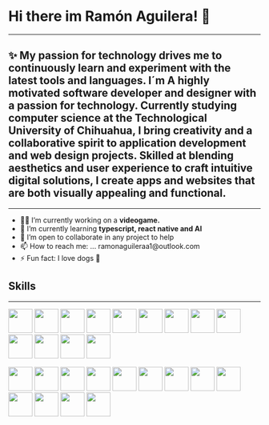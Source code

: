 ### <h1>Hi there im Ramón Aguilera! 👋</h1>
<hr/>
<h2> ✨ My passion for technology drives me to continuously learn and experiment with the latest tools and languages. I´m A highly motivated software developer and designer with a passion for technology. Currently studying computer science at the Technological University of Chihuahua, I bring creativity and a collaborative spirit to application development and web design projects. Skilled at blending aesthetics and user experience to craft intuitive digital solutions, I create apps and websites that are both visually appealing and functional.</h2>
<hr/>
<ul>
  <li>👨‍💻 I’m currently working on a <b> videogame.</b> </li>
  <li>🧠 I’m currently learning <b>typescript, react native and AI</b> </li>
  <li>👯 I’m open to collaborate in any project to help </li>
  <li>📫 How to reach me: ... ramonaguileraa1@outlook.com </li>
  <li>⚡ Fun fact: I love dogs 🐶 </li>
</ul>
<h2>Skills</h2>
<hr/>
<img src="https://www.svgrepo.com/show/373669/html.svg" width= "48px">
<img src="https://www.svgrepo.com/show/452185/css-3.svg" width= "48px"">
<img src="https://www.svgrepo.com/show/349419/javascript.svg" width= "48px"">
<img src="https://www.svgrepo.com/show/303251/mysql-logo.svg" width= "48px"">
<img src="https://www.svgrepo.com/show/374118/tailwind.svg" width= "48px"">
<img src="https://www.svgrepo.com/show/473818/unity.svg" width= "48px"">
<img src="https://www.svgrepo.com/show/354259/react.svg" width= "48px"">
<img src="https://www.svgrepo.com/show/452156/angular.svg" width= "48px"">
<img src="https://www.svgrepo.com/show/353488/blender.svg" width= "48px"">
<img src="https://www.svgrepo.com/show/373969/php2.svg" width= "48px"">
<img src="https://www.svgrepo.com/show/373968/photoshop.svg" width= "48px"">
<img src="https://www.svgrepo.com/show/353805/google-cloud.svg" width= "48px"">
<img src="https://www.svgrepo.com/show/439238/nodejs.svg" width= "48px"">


<img src="https://www.svgrepo.com/show/373669/html.svg" width="48px"> <img src="https://www.svgrepo.com/show/452185/css-3.svg" width="48px"> <img src="https://www.svgrepo.com/show/349419/javascript.svg" width="48px"> <img src="https://www.svgrepo.com/show/303251/mysql-logo.svg" width="48px"> <img src="https://www.svgrepo.com/show/374118/tailwind.svg" width="48px"> <img src="https://www.svgrepo.com/show/473818/unity.svg" width="48px"> <img src="https://www.svgrepo.com/show/354259/react.svg" width="48px"> <img src="https://www.svgrepo.com/show/452156/angular.svg" width="48px"> <img src="https://www.svgrepo.com/show/353488/blender.svg" width="48px"> <img src="https://www.svgrepo.com/show/373969/php2.svg" width="48px"> <img src="https://www.svgrepo.com/show/373968/photoshop.svg" width="48px"> <img src="https://www.svgrepo.com/show/353805/google-cloud.svg" width="48px"> <img src="https://www.svgrepo.com/show/439238/nodejs.svg" width="48px">
